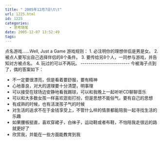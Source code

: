 ```yaml
---
title: " 2005年12月7日\t\t"
url: 1225.html
id: 1225
categories:
  - 思考随笔
date: 2005-12-07 13:52:49
tags:
---
```


点名游戏……Well, Just a Game 游戏规则： 1. 必注明你的理想伴侣是男是女。 2. 被点人要写出自己选择伴侣的8个条件。 3. 要传给另8个人，一同参与游戏，并告知对方被点名。 4. 玩过的可以不再玩。 ------------------------- 今被海子点到了，偶的答案如下：

*   不一定要很漂亮，但是看着要舒服，要有精神
*   心地善良，对大的道理要十分清楚，明事理
*   可以接受在球场边安静地看我踢球，可以和我晚上一起听听CD聊聊音乐
*   可以和大多数女孩一样喜欢逛街打扮，但是思想不能俗气，要有自己的思想
*   有成熟的时候，也有活泼孩子气的时候
*   对生活的追求不在于金钱享受上，不管什么样的情景都能陪我一起寻找生活的乐趣
*   如果腰板挺直，喜欢穿裙子，白袜子，运动鞋或者布鞋，不怕陪我走很远的路就更好了
*   欣赏我，并能在一些方面能教育到我